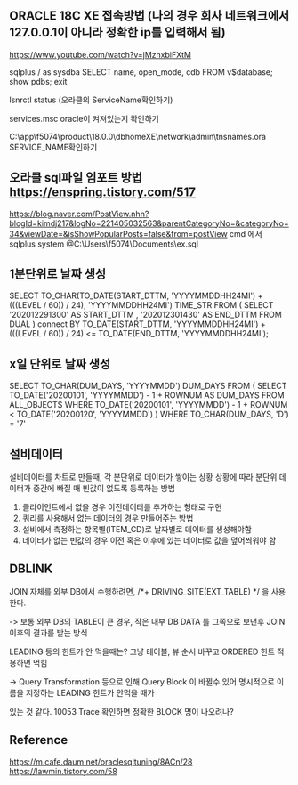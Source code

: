 ## ORACLE 18C XE 접속방법 (나의 경우 회사 네트워크에서 127.0.0.1이 아니라 정확한 ip를 입력해서 됨)
https://www.youtube.com/watch?v=jMzhxbiFXtM
 
sqlplus / as sysdba
SELECT name, open_mode, cdb FROM v$database;
show pdbs;
exit

lsnrctl status (오라클의 ServiceName확인하기)

services.msc oracle이 켜져있는지 확인하기

C:\app\f5074\product\18.0.0\dbhomeXE\network\admin\tnsnames.ora  SERVICE_NAME확인하기 



## 오라클 sql파일 임포트 방법  https://enspring.tistory.com/517
https://blog.naver.com/PostView.nhn?blogId=kimdj217&logNo=221405032563&parentCategoryNo=&categoryNo=34&viewDate=&isShowPopularPosts=false&from=postView
cmd 에서 sqlplus system
@C:\Users\f5074\Documents\ex.sql


## 1분단위로 날짜 생성

SELECT TO_CHAR(TO_DATE(START_DTTM, 'YYYYMMDDHH24MI') + (((LEVEL / 60)) / 24), 'YYYYMMDDHH24MI') TIME_STR
FROM (
	SELECT '202012291300' AS START_DTTM
		, '202012301430' AS END_DTTM
	FROM DUAL
	) connect BY TO_DATE(START_DTTM, 'YYYYMMDDHH24MI') + (((LEVEL / 60)) / 24) <= TO_DATE(END_DTTM, 'YYYYMMDDHH24MI');


## x일 단위로 날짜 생성

SELECT TO_CHAR(DUM_DAYS, 'YYYYMMDD') DUM_DAYS
FROM (
    SELECT TO_DATE('20200101', 'YYYYMMDD') - 1 + ROWNUM AS DUM_DAYS
    FROM ALL_OBJECTS
    WHERE TO_DATE('20200101', 'YYYYMMDD') - 1 + ROWNUM < TO_DATE('20200120', 'YYYYMMDD')
    )
 WHERE TO_CHAR(DUM_DAYS, 'D') = '7'


## 설비데이터
설비데이터를 차트로 만들때, 각 분단위로 데이터가 쌓이는 상황
상황에 따라 분단위 데이터가 중간에 빠질 때 빈값이 없도록 등록하는 방법
1. 클라이언트에서 없을 경우 이전데이터를 추가하는 형태로 구현
2. 쿼리를 사용해서 없는 데이터의 경우 만들어주는 방법
3. 설비에서 측정하는 항목별(ITEM_CD)로 날짜별로 데이터를 생성해야함
4. 데이터가 없는 빈값의 경우 이전 혹은 이후에 있는 데이터로 값을 덮어씌워야 함
   
## DBLINK

JOIN 자체를 외부 DB에서 수행하려면, /*+ DRIVING_SITE(EXT_TABLE) */ 을 사용한다.

-> 보통 외부 DB의 TABLE이 큰 경우, 작은 내부 DB DATA 를 그쪽으로 보낸후 JOIN 이후의 결과를 받는 방식

LEADING 등의 힌트가 안 먹을때는? 그냥 테이블, 뷰 순서 바꾸고 ORDERED 힌트 적용하면 먹힘

-> Query Transformation 등으로 인해 Query Block 이 바뀔수 있어 명시적으로 이름을 지정하는 LEADING 힌트가 안먹을 때가

있는 것 같다. 10053 Trace 확인하면 정확한 BLOCK 명이 나오려나?




## Reference
https://m.cafe.daum.net/oraclesqltuning/8ACn/28
https://lawmin.tistory.com/58

